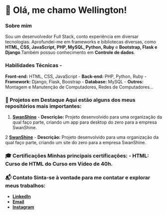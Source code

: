 # 👋 Olá, me chamo Wellington! 


### Sobre mim 
Sou um desenvolvedor Full Stack, conto experiência em diversar tecnologias. Aprofundei-me em frameworks e bibliotecas diversas, como **HTML, CSS, JavaScript, PHP, MySQL, Python, 
Ruby** e **Bootstrap, Flask e Django**.Também possuo conhecimento em **Controle de dados**.

### Habilidades Técnicas -
**Front-end:** HTML, CSS, JavaScript -
**Back-end:** PHP, Python, Ruby - **Framework:** Django, Flask, Boostrap -
**Database:** MySQL - 
**Outros:** Montagem e Manutenção de Computadores, Redes de Computadores...
 
### 🌟 Projetos em Destaque Aqui estão alguns dos meus repositórios mais importantes: 
1. [**SwanShine**](https://github.com/SwanShine/App-Desktop) -
     **Descrição:** Projeto desenvolvido para uma organização da qual faço parte, criando um app para desktop do zero para a empresa SwanShine.
   
2  [**SwanShine**](https://github.com/SwanShine/Site-SwanShine) -
     **Descrição:** Projeto desenvolvido para uma organização da qual faço parte, criando um site do zero para a empresa SwanShine.
   
### 🎓 Certificações Minhas principais certificações: - **HTML:** Curso de HTML do Curso em Vídeo de 40h.

### 📬 Contato Sinta-se à vontade para me contatar e explorar meus trabalhos: 
- [**LinkedIn**](https://www.linkedin.com/in/wellington-ayres-96022a25a/) 
- [**Email**](mailto:wlayres07.@gmail.com)
- [**Instagram**](https://www.instagram.com/_well_ayres_/)
